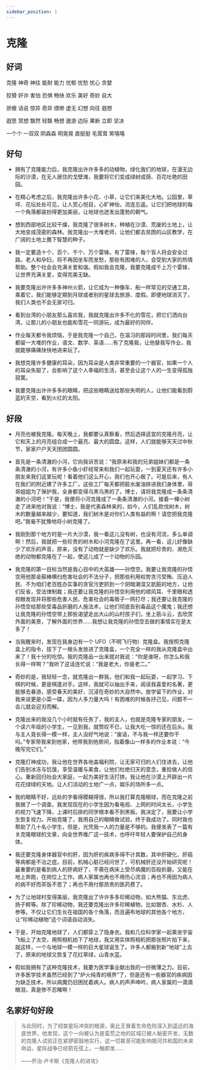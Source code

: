 ```yaml
---
sidebar_position: 1
---
```


# 克隆

## 好词

克隆 神奇 神往 能耐 能力 忧郁 忧愁 忧心 贪婪

狡猾 奸诈 害怕 恐惧 畅快 欢乐 美好 奇妙 自大

骄傲 话说 惊异 奇异 缥缈 虚无 幻想 向往 遐想

遐思 冥想 飘然 轻飘 畅想 遨游 边际 果断 立即 坚决

一个个 一双双 阴森森 明晃晃 直挺挺 毛茸茸 笑嘻嘻

## 好句

- 拥有了克隆能力后，我克隆出许许多多的动植物，绿化我们的地球，在漫无边际的沙漠，在无人居住的戈壁滩，我要将它们变成绿树成荫、百花吐艳的田园。

- 在精心考虑之后，我克隆出许多小花、小草，让它们来美化大地。公园里，草坪、花坛处处可见，让人赏心悦目，心旷神怡，流连忘返。让它们把地球的每一个角落都装扮得更加美丽，让地球也迸发出蓬勃的朝气。

- 想到西部地区比较干燥，我克隆了很多树木，种植在沙漠、荒废的土地上，让大地变成茂密的森林。我克隆出一大堆老师，让他们都去贫困的山区教学，在广阔的土地上撒下智慧的种子。

- 我一定要造十个、百个、千个、万个雷锋。有了雷锋，每个盲人将会安全过路。老人和孕妇，将不再因坐车而发愁，那些有困难的人，会受到大家的热情帮助。整个社会会充满关爱和谐。假如我会克隆，我要克隆成千上万个雷锋，让世界充满关爱，变得完美无缺。

- 我要克隆出许许多多神州火箭，让它成为一种像车、船一样常见的交通工具，乘着它，我们能够定期到月球或者别的星球去旅游、度假。即便地球消灭了，我们人类也不会无家可归。
- 看到台湾的小朋友那么喜欢我，我就克隆出许多不化的雪花，把它们洒向台湾，让那儿的小朋友也能和雪花一同游玩，成为最好的同伴。

- 作业每天都令我烦恼，于是我克隆一个自己，在温习的那段时间里，我们每天都留一大堆的作业，语文、数学、英语……有了克隆我，让他替我写作业，我就能够痛痛快快地进来玩了。

- 我想克隆许多健康的耳朵，因为耳朵是人类非常重要的一个器官，如果一个人的耳朵失聪了，会影响了这个人幸福的生活，甚至会让这个人的一生变得孤独寂寞。

- 我要克隆出许许多多的眼睛，把这些眼睛送给那些失明的人，让他们能看到蔚蓝的天空，看到火红的太阳。

## 好段

- 月亮也被我克隆。每天晚上，我都要认真察看，然后选择适宜的克隆月亮，让它和天上的月亮组合成一个最亮、最大的圆盘。这样，人们就能够天天过中秋节，家家户户天天团团圆圆。

- 首先是一条清澈的小河，它向我诉苦说：“我原来和我的兄弟姐妹们都是一条条清澈的小河，有许多小鱼小虾经常来和我们一起玩耍，一到夏天还有许多小朋友来我们这里玩呢！看着他们这么开心，我们也开心极了。可是后来，有人在我们的附近建了许多工厂。这些工厂每天都把脏水废油排进我们身体里，哥哥姐姐为了保护我，全身都变得乌黑乌黑的了。博士，请将我克隆成一条条清澈的小河吧！”于是，我便将小河克隆成了一条条清澈的小河。接着一棵小树走了进来他对我说：“博士，我是代表森林来的，如今，人们乱砍伐树木，树木的数量越来越少，要知道，我们树木是对你们人类有益的啊！请您把我克隆吧。”我毫不犹豫地将小树克隆了。

- 我刚到那个地方时是一片大沙漠，我一看这儿没有树，也没有河流，多么单调啊！然后，我就把一些珍贵的树木和小河克隆在了这里。再一看，这儿好像缺少了欢乐的声音，原来，没有了动物就是缺少了欢乐。我就把珍贵的、濒危灭绝的动物都克隆在了一起，使这儿成了一个动物的乐园。

- 我克隆的第一目标当然是我心目中的大英雄——孙悟空。我要让我克隆的孙悟空用他那金箍棒横扫危害社会的不法分子，把那些利用权势贪污受贿、压迫人民、不为咱们老百姓办实事的贪官污吏抓到一个阴暗潮湿又肮脏的地方，让他们反省，受法律制裁；我还要让我克隆的孙悟空利用他的顺风耳、千里眼和透视眼发现并将那些危害人民、危害社会的毒贩子一网打尽；我还要让我克隆的孙悟空给那些受毒品折磨的人施法术，让他们彻底告别毒品这个魔鬼；我还想让我克隆的孙悟空带上那些渴望走出大山的山村孩子们，坐上筋斗云，去欣赏外面的美景，了解外面的世界……我想让我克隆的孙悟空去做的事情实在是太多了！

- 当我醒来时，发现在我身边有一个 UFO（不明飞行物）克隆盒。我按照克隆盒上的指令，拔下了一根头发放进了克隆盒，一个完全一样的我从克隆盒中出来了！我十分的吃惊。我的克隆品一出来就对我说：“你是谁呀，你怎么和我长得一样啊？”我听了这话连忙说：“我是老大，你是老二。”

- 奇妙的是，我轻轻一念，就克隆出一群我，他们和我一起玩耍，一起学习、下棋的时候，更是棋逢对手。这样，我就可以抽出手来，阅读我喜爱的名著，更能够去春游，感受春天的美好，沉浸在奇妙的大自然中。放学留下的作业，对我来说更是小菜一碟，因为人多力量大吗！有困难的时候各抒己见，问题不一会儿就会迎刃而解。

- 克隆出来的我没几个小时就有任务了，我的主人，也就是克隆专家的朋友，一个读六年级的小学生，一见到我，就赞叹不已，让我大吃一惊的还在后头。我与主人竟长得一模一样，主人没好气地说：“废话，不与我一样还要你干吗。”专家带我来到他家，他带我到他房间，指着像山一样多的作业本说：“今晚写完它们。”

- 克隆灯神成功，我让他在世界各地盖福利院，让无家可归的人们住进去，让他们告别冰冻与饥饿，享受温暖与美食，让他们杜绝归天的意念，重拾做人的信心。重新回归社会大家庭，一起为美好生活打拼。我让他在沙漠上开辟出一片花花绿绿的天地。让人们活动的土地广一点，娱乐的场所多一点。

- 我的眼睛不好，远处的字看得模糊得很，所以我打算克隆眼球，而在克隆之前我做了一个调查。我发现现在的小学生因为看电视、上网的时间太长，小学生的视力飞速下降，上课时后排的同学根本看不到黑板。我决定了，我要让小学生恢复视力。开始克隆了，我用自己的眼睛做试验，终于我成功了。同时我也帮助了几十名小学生，但是，光凭我一人的力量是不够的。我便发表了一篇有关克隆眼球的文章，向全世界推广这一技术，也呼吁年轻人要保护自己的身体。
- 我还要克隆身体器官中的肝，因为肝的疾病多得不计其数，其中肝硬化、肝癌等病都是不治之症。目前，机械心脏已经问世了，可机械肝还没开始研究呢！最重要的是看到病人的肝病好了，不需在病床上受尽病魔的百般折磨，又能在地上奔跑，在岗位上工作。病人家属也再也不用伤心流泪；再也不用因为病人的病不好而茶饭不思了；再也不用付那昂贵的医药费了。

- 为了让地球村变得美丽，我克隆出了许许多多珍稀动物，如大熊猫、东北虎、扬子鳄等。除了珍稀动物，我还要克隆出许多珍稀植物，比如银杏、水杉、人参等。不仅让它们生长在祖国的各个角落，而且遍布地球的其他各个地方，让“珍稀动植物”这个词语自动消失。

- 于是，开始克隆地球了，人们都穿上了隐身衣。我和几位科学家一起乘坐宇宙飞船上了太空，用照相机拍下了地球，我又用实体照相机把那张照片拍下来，就这样，一个与地球一模一样的巨大星球诞生了。许多人都搬到新“地球”上去了，原来的地球又恢复了花红草绿，山青水蓝。

- 假如我拥有了这种克隆技术，我要为医学事业献出我的一份微薄之力。目前，许多医学技术虽然已经到了“炉火纯青的境界”了，但是还有一些器官的疾病因为缺乏技术，所以病魔仍旧困扰着病人。病人的声声呻吟，病人家属的一滴滴眼泪，真是惨不忍睹啊！

## 名家好句好段

> 与此同时，为了彻查星际冲突的根源，奥比王冒着生命危险深入到遥远的海底世界，他发现，这个一向被认为是蛮荒之地的区域已被人秘密开发，无数的克隆人试验正在紧锣密鼓地实行，这一切甚至可能影响银河共和国的未来命运，星际战争已经箭在弦上，一触即发……
>
> ——乔治·卢卡斯《克隆人的进攻》

